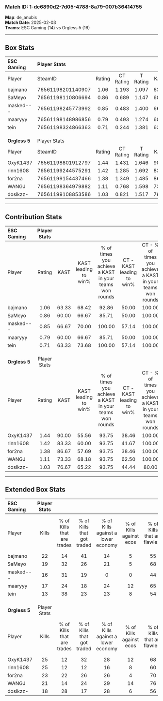 ### Match ID: 1-dc6890d2-7d05-4788-8a79-007b36414755  
**Map**: de_anubis  
**Match Date**: 2025-02-03  
**Teams**: ESC Gaming (14) vs Orgless 5 (16)  

---  

## Box Stats  

| **ESC Gaming** | Player Stats      |        |           |          |       |      |       |         |        |      |     |
| :- | :- | :-: | :-: | :-: | :-: | :-: | :-: | :-: | :-: | :-: | :-: |
| Player         | SteamID           | Rating | CT Rating | T Rating | KAST  | ADR  | Kills | Assists | Deaths | K/D  | HS% |
| bajmano        | 76561198201140907 |  1.06  |   1.193   |  1.097   | 63.33 | 88.7 |  22   |    7    |   23   | 0.96 | 50  |
| SaMeyo         | 76561198110806694 |  0.86  |   0.689   |  1.147   | 60.00 | 56.2 |  19   |    1    |   21   | 0.90 | 47  |
| masked---      | 76561198245773992 |  0.85  |   0.483   |  1.400   | 66.67 | 58.1 |  16   |    8    |   21   | 0.76 | 56  |
| maaryyy        | 76561198148986856 |  0.79  |   0.493   |  1.274   | 60.00 | 66.1 |  17   |    6    |   24   | 0.71 | 47  |
| tein           | 76561198324866363 |  0.71  |   0.244   |  1.381   | 63.33 | 63.3 |  13   |    4    |   23   | 0.57 | 61  |
|                |                   |        |           |          |       |      |       |         |        |      |     |
|                |                   |        |           |          |       |      |       |         |        |      |     |
|                |                   |        |           |          |       |      |       |         |        |      |     |
| **Orgless 5**  | Player Stats      |        |           |          |       |      |       |         |        |      |     |
| Player         | SteamID           | Rating | CT Rating | T Rating | KAST  | ADR  | Kills | Assists | Deaths | K/D  | HS% |
| OxyK1437       | 76561198801912797 |  1.44  |   1.431   |  1.646   | 90.00 | 88.5 |  25   |    7    |   17   | 1.47 | 56  |
| rinn1608       | 76561199244575291 |  1.42  |   1.285   |  1.692   | 83.33 | 96.8 |  25   |   11    |   18   | 1.39 | 28  |
| for2na         | 76561199154437466 |  1.38  |   1.349   |  1.485   | 86.67 | 83.7 |  23   |    6    |   15   | 1.53 |  8  |
| WANGJ          | 76561198364979882 |  1.11  |   0.768   |  1.598   | 73.33 | 65.2 |  21   |    1    |   17   | 1.24 | 33  |
| dosikzz-       | 76561199108853586 |  1.03  |   0.821   |  1.517   | 76.67 | 68.5 |  18   |    7    |   20   | 0.90 | 72  |
---  

## Contribution Stats  

| **ESC Gaming** | Player Stats |       |                      |                                                        |                           |                                                             |                          |                                                            |
| :- | :-: | :-: | :-: | :-: | :-: | :-: | :-: | :-: |
| Player         |    Rating    | KAST  | KAST leading to win% | % of times you achieve a KAST in your teams won rounds | CT - KAST leading to win% | CT - % of times you achieve a KAST in your teams won rounds | T - KAST leading to win% | T - % of times you achieve a KAST in your teams won rounds |
| bajmano        |     1.06     | 63.33 |        68.42         |                         92.86                          |           50.00           |                           100.00                            |          81.82           |                           90.00                            |
| SaMeyo         |     0.86     | 60.00 |        66.67         |                         85.71                          |           50.00           |                           100.00                            |          80.00           |                           80.00                            |
| masked---      |     0.85     | 66.67 |        70.00         |                         100.00                         |           57.14           |                           100.00                            |          76.92           |                           100.00                           |
| maaryyy        |     0.79     | 60.00 |        66.67         |                         85.71                          |           50.00           |                           100.00                            |          80.00           |                           80.00                            |
| tein           |     0.71     | 63.33 |        73.68         |                         100.00                         |           57.14           |                           100.00                            |          83.33           |                           100.00                           |
|                |              |       |                      |                                                        |                           |                                                             |                          |                                                            |
|                |              |       |                      |                                                        |                           |                                                             |                          |                                                            |
|                |              |       |                      |                                                        |                           |                                                             |                          |                                                            |
| **Orgless 5**  | Player Stats |       |                      |                                                        |                           |                                                             |                          |                                                            |
| Player         |    Rating    | KAST  | KAST leading to win% | % of times you achieve a KAST in your teams won rounds | CT - KAST leading to win% | CT - % of times you achieve a KAST in your teams won rounds | T - KAST leading to win% | T - % of times you achieve a KAST in your teams won rounds |
| OxyK1437       |     1.44     | 90.00 |        55.56         |                         93.75                          |           38.46           |                           100.00                            |          71.43           |                           90.91                            |
| rinn1608       |     1.42     | 83.33 |        60.00         |                         93.75                          |           41.67           |                           100.00                            |          76.92           |                           90.91                            |
| for2na         |     1.38     | 86.67 |        57.69         |                         93.75                          |           38.46           |                           100.00                            |          76.92           |                           90.91                            |
| WANGJ          |     1.11     | 73.33 |        68.18         |                         93.75                          |           62.50           |                           100.00                            |          71.43           |                           90.91                            |
| dosikzz-       |     1.03     | 76.67 |        65.22         |                         93.75                          |           44.44           |                            80.00                            |          78.57           |                           100.00                           |
---  

## Extended Box Stats  

| **ESC Gaming** | Player Stats |                            |                            |                                    |                         |                              |                                 |        |                             |                                     |                          |                               |                            |
| :- | :-: | :-: | :-: | :-: | :-: | :-: | :-: | :-: | :-: | :-: | :-: | :-: | :-: |
| Player         |    Kills     | % of Kills that are trades | % of Kills that got traded | % of Kills against a lower economy | % of Kills against ecos | % of Kills that are flawless | % of Kills that are close duels | Deaths | % of Deaths that get traded | % of Deaths against a lower economy | % of Deaths against ecos | % of Deaths that are flawless | % of Deaths that are close |
| bajmano        |      22      |             14             |             41             |                 14                 |            5            |              55              |                9                |   23   |             22              |                  9                  |            0             |              57               |             9              |
| SaMeyo         |      19      |             32             |             26             |                 21                 |            5            |              68              |                0                |   21   |             14              |                 19                  |            5             |              86               |             0              |
| masked---      |      16      |             31             |             19             |                 0                  |            0            |              44              |                6                |   21   |             29              |                 14                  |            0             |              67               |             10             |
| maaryyy        |      17      |             24             |             18             |                 24                 |           12            |              65              |               12                |   24   |             21              |                  8                  |            0             |              75               |             0              |
| tein           |      13      |             38             |             23             |                 23                 |            8            |              54              |                0                |   23   |             26              |                  9                  |            0             |              52               |             4              |
|                |              |                            |                            |                                    |                         |                              |                                 |        |                             |                                     |                          |                               |                            |
|                |              |                            |                            |                                    |                         |                              |                                 |        |                             |                                     |                          |                               |                            |
|                |              |                            |                            |                                    |                         |                              |                                 |        |                             |                                     |                          |                               |                            |
| **Orgless 5**  | Player Stats |                            |                            |                                    |                         |                              |                                 |        |                             |                                     |                          |                               |                            |
| Player         |    Kills     | % of Kills that are trades | % of Kills that got traded | % of Kills against a lower economy | % of Kills against ecos | % of Kills that are flawless | % of Kills that are close duels | Deaths | % of Deaths that get traded | % of Deaths against a lower economy | % of Deaths against ecos | % of Deaths that are flawless | % of Deaths that are close |
| OxyK1437       |      25      |             12             |             32             |                 28                 |           12            |              68              |                8                |   17   |             29              |                 24                  |            0             |              76               |             0              |
| rinn1608       |      25      |             12             |             12             |                 16                 |            8            |              60              |                4                |   18   |             22              |                 22                  |            0             |              28               |             17             |
| for2na         |      23      |             22             |             26             |                 26                 |            4            |              70              |                0                |   15   |             13              |                 20                  |            0             |              93               |             0              |
| WANGJ          |      21      |             14             |             24             |                 29                 |           14            |              76              |                0                |   17   |             24              |                 18                  |            0             |              53               |             6              |
| dosikzz-       |      18      |             28             |             17             |                 28                 |            6            |              56              |               11                |   20   |             40              |                 15                  |            0             |              45               |             5              |

